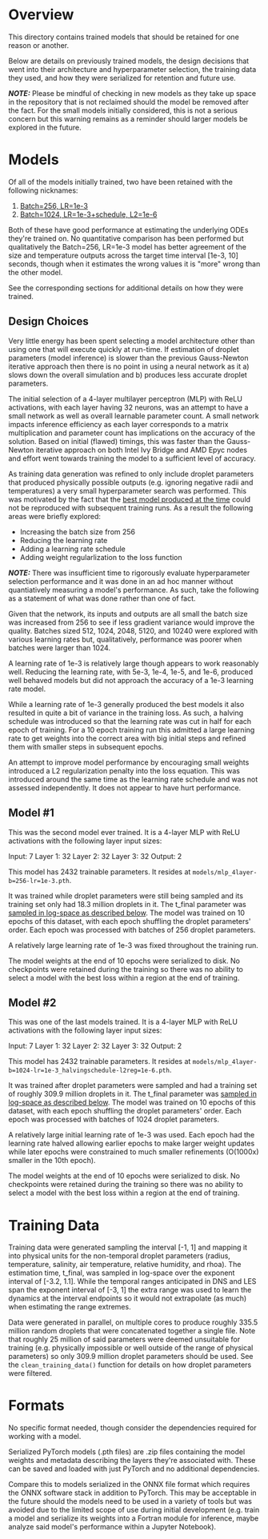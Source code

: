 # Overview
This directory contains trained models that should be retained for one reason
or another.

Below are details on previously trained models, the design decisions that went
into their architecture and hyperparameter selection, the training data they
used, and how they were serialized for retention and future use.

***NOTE:*** Please be mindful of checking in new models as they take up space
in the repository that is not reclaimed should the model be removed after the
fact.  For the small models initially considered, this is not a serious concern
but this warning remains as a reminder should larger models be explored in the
future.

# Models
Of all of the models initially trained, two have been retained with the
following nicknames:

1. [Batch=256, LR=1e-3](#model-1)
2. [Batch=1024, LR=1e-3+schedule, L2=1e-6](#model-2)

Both of these have good performance at estimating the underlying ODEs they're
trained on.  No quantitative comparison has been performed but qualitatively
the Batch=256, LR=1e-3 model has better agreement of the size and temperature
outputs across the target time interval [1e-3, 10] seconds, though when it
estimates the wrong values it is "more" wrong than the other model.

See the corresponding sections for additional details on how they were trained.

## Design Choices
Very little energy has been spent selecting a model architecture other than
using one that will execute quickly at run-time.  If estimation of droplet
parameters (model inference) is slower than the previous Gauss-Newton iterative
approach then there is no point in using a neural network as it a) slows down
the overall simulation and b) produces less accurate droplet parameters.

The initial selection of a 4-layer multilayer perceptron (MLP) with ReLU
activations, with each layer having 32 neurons, was an attempt to have a small
network as well as overall learnable parameter count.  A small network impacts
inference efficiency as each layer corresponds to a matrix multiplication and
parameter count has implications on the accuracy of the solution.  Based on
initial (flawed) timings, this was faster than the Gauss-Newton iterative
approach on both Intel Ivy Bridge and AMD Epyc nodes and effort went towards
training the model to a sufficient level of accuracy.

As training data generation was refined to only include droplet parameters
that produced physically possible outputs (e.g. ignoring negative radii and
temperatures) a very small hyperparameter search was performed.  This was
motivated by the fact that the [best model produced at the
time](#model-1)
could not be reproduced with subsequent training runs.  As a result the
following areas were briefly explored:

- Increasing the batch size from 256
- Reducing the learning rate
- Adding a learning rate schedule
- Adding weight regularlization to the loss function

***NOTE:*** There was insufficient time to rigorously evaluate hyperparameter
selection performance and it was done in an ad hoc manner without quantiatively
measuring a model's performance.  As such, take the following as a statement of
what was done rather than one of fact.

Given that the network, its inputs and outputs are all small the batch size was
increased from 256 to see if less gradient variance would improve the quality.
Batches sized 512, 1024, 2048, 5120, and 10240 were explored with various
learning rates but, qualitatively, performance was poorer when batches were
larger than 1024.

A learning rate of 1e-3 is relatively large though appears to work reasonably
well.  Reducing the learning rate, with 5e-3, 1e-4, 1e-5, and 1e-6, produced
well behaved models but did not approach the accuracy of a 1e-3 learning rate
model.

While a learning rate of 1e-3 generally produced the best models it also
resulted in quite a bit of variance in the training loss.  As such, a halving
schedule was introduced so that the learning rate was cut in half for each
epoch of training.  For a 10 epoch training run this admitted a large learning
rate to get weights into the correct area with big initial steps and refined
them with smaller steps in subsequent epochs.

An attempt to improve model performance by encouraging small weights introduced
a L2 regularization penalty into the loss equation.  This was introduced around
the same time as the learning rate schedule and was not assessed independently.
It does not appear to have hurt performance.

## Model #1
This was the second model ever trained.  It is a 4-layer MLP with ReLU
activations with the following layer input sizes:

Input: 7
Layer 1: 32
Layer 2: 32
Layer 3: 32
Output: 2

This model has 2432 trainable parameters.  It resides at `models/mlp_4layer-b=256-lr=1e-3.pth`.

It was trained while droplet parameters were still being sampled and its
training set only had 18.3 million droplets in it.  The t_final parameter
was [sampled in log-space as described below](#Training_Data).  The model
was trained on 10 epochs of this dataset, with each epoch shuffling the
droplet parameters' order.  Each epoch was processed with batches of 256
droplet parameters.

A relatively large learning rate of 1e-3 was fixed throughout the training
run.

The model weights at the end of 10 epochs were serialized to disk.  No
checkpoints were retained during the training so there was no ability to select
a model with the best loss within a region at the end of training.

## Model #2
This was one of the last models trained.  It is a 4-layer MLP with ReLU
activations with the following layer input sizes:

Input: 7
Layer 1: 32
Layer 2: 32
Layer 3: 32
Output: 2

This model has 2432 trainable parameters.  It resides at `models/mlp_4layer-b=1024-lr=1e-3_halvingschedule-l2reg=1e-6.pth`.

It was trained after droplet parameters were sampled and had a training
set of roughly 309.9 million droplets in it.  The t_final parameter
was [sampled in log-space as described below](#Training_Data).  The model
was trained on 10 epochs of this dataset, with each epoch shuffling the
droplet parameters' order.  Each epoch was processed with batches of 1024
droplet parameters.

A relatively large initial learning rate of 1e-3 was used.  Each epoch had
the learning rate halved allowing earlier epochs to make larger weight updates
while later epochs were constrained to much smaller refinements (O(1000x)
smaller in the 10th epoch).

The model weights at the end of 10 epochs were serialized to disk.  No
checkpoints were retained during the training so there was no ability to select
a model with the best loss within a region at the end of training.

# Training Data
Training data were generated sampling the interval [-1, 1] and mapping it into
physical units for the non-temporal droplet parameters (radius, temperature,
salinity, air temperature, relative humidity, and rhoa).  The estimation time,
t_final, was sampled in log-space over the exponent interval of [-3.2, 1.1].
While the temporal ranges anticipated in DNS and LES span the exponent interval
of [-3, 1] the extra range was used to learn the dynamics at the interval
endpoints so it would not extrapolate (as much) when estimating the range
extremes.

Data were generated in parallel, on multiple cores to produce roughly 335.5
million random droplets that were concatenated together a single file.  Note
that roughly 25 million of said parameters were deemed unsuitable for training
(e.g. physically impossible or well outside of the range of physical parameters)
so only 309.9 million droplet parameters should be used.  See the
`clean_training_data()` function for details on how droplet parameters were
filtered.

# Formats
No specific format needed, though consider the dependencies required for working
with a model.

Serialized PyTorch models (.pth files) are .zip files containing the model
weights and metadata describing the layers they're associated with.  These can
be saved and loaded with just PyTorch and no additional dependencies.

Compare this to models serialized in the ONNX file format which requires the
ONNX software stack in addition to PyTorch.  This may be acceptable in the
future should the models need to be used in a variety of tools but was avoided
due to the limited scope of use during initial development (e.g. train a model
and serialize its weights into a Fortran module for inference, maybe analyze
said model's performance within a Jupyter Notebook).
